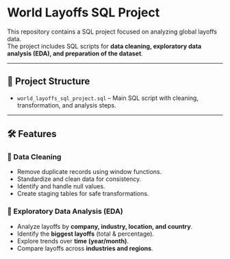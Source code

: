 # World Layoffs SQL Project

This repository contains a SQL project focused on analyzing global layoffs data.  
The project includes SQL scripts for **data cleaning, exploratory data analysis (EDA), and preparation of the dataset**.

---

## 📂 Project Structure
- `world_layoffs_sql_project.sql` – Main SQL script with cleaning, transformation, and analysis steps.

---

## 🛠 Features
### 🔹 Data Cleaning
- Remove duplicate records using window functions.
- Standardize and clean data for consistency.
- Identify and handle null values.
- Create staging tables for safe transformations.

### 🔹 Exploratory Data Analysis (EDA)
- Analyze layoffs by **company, industry, location, and country**.
- Identify the **biggest layoffs** (total & percentage).
- Explore trends over **time (year/month)**.
- Compare layoffs across **industries and regions**.
